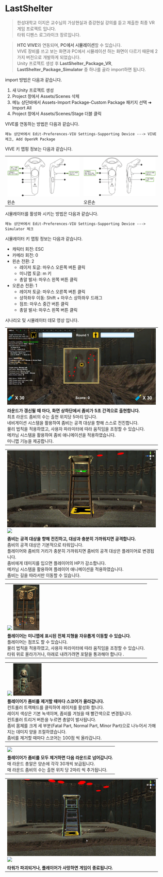 # LastShelter

> 한성대학교 이지은 교수님의 가상현실과 증강현실 강의를 듣고 제출한 최종 VR 게임 프로젝트 입니다.<br>
  타워 디펜스 로그라이크 장르입니다.

> <b>HTC VIVE</b>와 연동되며, <b>PC에서 시뮬레이션</b>할 수 있습니다.<br>
VIVE 장비를 쓰고 보는 화면과 PC에서 시뮬레이션 하는 화면이 다르기 때문에 2가지 버전으로 개발하게 되었습니다.<br>
Unity 프로젝트 생성 후 <b>LastShelter_Package_VR</b>, <b>LastShelter_Package_Simulator</b> 중 하나를 골라 import하면 됩니다.

import 방법은 다음과 같습니다.
1. 새 Unity 프로젝트 생성
2. Project 창에서 Assets/Scenes 삭제
3. 메뉴 상단바에서 Assets-Import Package-Custom Package 패키지 선택 &#10140; Import All
4. Project 창에서 Assets/Scenes/Stage 더블 클릭

VIVE를 연동하는 방법은 다음과 같습니다.
```
메뉴 상단바에서 Edit-Preferences-VIU Settings-Supporting Device ---> VIVE 체크, Add OpenVR Package
```

VIVE 키 맵핑 정보는 다음과 같습니다.
<table>
  <tr>
    <td><img src="md/fig2.png"></td>
    <td><img src="md/fig1.png"></td>
  </tr>
  <tr>
    <td>왼손</td>
    <td>오른손</td>
  <tr>
</table>

시뮬레이터를 활성화 시키는 방법은 다음과 같습니다.
```
메뉴 상단바에서 Edit-Preferences-VIU Settings-Supporting Device ---> Simulator 체크
```

시뮬레이터 키 맵핑 정보는 다음과 같습니다.
- 캐릭터 회전: ESC
- 카메라 회전: 0
- 왼손 전환: 2
  - 레이저 토글: 마우스 오른쪽 버튼 클릭
  - 미니맵 토글: m 키
  - 총알 발사: 마우스 왼쪽 버튼 클릭
- 오른손 전환: 1
  - 레이저 토글: 마우스 오른쪽 버튼 클릭
  - 상하좌우 이동: Shift + 마우스 상하좌우 드래그
  - 점프: 마우스 중간 버튼 클릭
  - 총알 발사: 마우스 왼쪽 버튼 클릭

시나리오 및 시뮬레이터 데모 영상 입니다.

<table>
  <tr><td><img src="md/demo1.gif"></td></tr>
  <tr><td>
    <b>라운드가 갱신될 때 마다, 화면 상하단에서 좀비가 5초 간격으로 출현합니다.</b><br>
    최초 라운드 좀비의 수는 출현 위치당 5마리 입니다.<br>
    네비게이션 시스템을 활용하여 좀비는 공격 대상을 향해 스스로 전진합니다.<br>
    물리 법칙을 적용하였고, 사용자 파라미터에 따라 움직임을 조정할 수 있습니다.<br>
    메카님 시스템을 활용하여 좀비 애니메이션을 적용하였습니다.<br> 
    미니맵 기능을 제공합니다.<br>
  </td></tr>
</table>

<table>
  <tr><td>
    <img src="md/demo2.gif"><br>
    <img src="md/demo3.gif">
  </td></tr>
  <tr><td>
    <b>좀비는 공격 대상을 향해 전진하고, 대상과 충분히 가까워지면 공격합니다.</b><br>
    좀비의 공격 대상은 기본적으로 타워입니다.<br>
    플레이어와 좀비의 거리가 충분히 가까워지면 좀비의 공격 대상은 플레이어로 변경됩니다.<br>
    좀비에게 데미지를 입으면 플레이어의 HP가 감소합니다.<br>
    메카님 시스템을 활용하여 플레이어 애니메이션을 적용하였습니다.<br> 
    좀비는 길을 따라서만 이동할 수 있습니다. <br>
  </td></tr>
</table>

<table>
  <tr><td>
    <img src="md/demo4.gif" width="80%">
    <img src="md/fig4.png" width="19%">
  </td></tr>
  <tr><td>
    <b>플레이어는 미니맵에 표시된 전체 지형을 자유롭게 이동할 수 있습니다.</b><br>
    플레이어는 점프도 할 수 있습니다.<br>
    물리 법칙을 적용하였고, 사용자 파라미터에 따라 움직임을 조정할 수 있습니다.<br>
    타워 위로 올라가거나, 아래로 내려가려면 포탈을 통과해야 합니다 .<br>
  </td></tr>
</table>

<table>
  <tr><td>
    <img src="md/demo5.gif" width="80%">
    <img src="md/fig5.png" width="19%">
  </td></tr>
  <tr><td>
    <b>플레이어가 좀비를 제거할 때마다 스코어가 올라갑니다.</b><br>
    컨트롤러 트랙패드를 클릭하여 레이저를 활성화 합니다.<br>
    레이저 색상은 기본 녹색이며, 좀비를 겨눴을 때 빨간색으로 변경됩니다.<br>
    컨트롤러 트리거 버튼을 누르면 총알이 발사됩니다.<br>
    좀비 몸체를 크게 세 부분(Fatal Part, Normal Part, Minor Part)으로 나누어서 가해지는 데미지 양을 조절하였습니다.<br>
    좀비를 제거할 때마다 스코어는 100점 씩 올라갑니다.
  </td></tr>
</table>

<table>
  <tr><td><img src="md/demo6.gif"></td></tr>
  <tr><td>
    <b>플레이어가 좀비를 모두 제거하면 다음 라운드로 넘어갑니다.</b><br>
    매 라운드 총알은 양손에 각각 30개씩 보급됩니다.<br>
    매 라운드 좀비의 수는 출현 위치 당 2마리 씩 추가됩니다.
  </td></tr>
</table>

<table>
  <tr><td>
    <img src="md/demo7.gif"><br>
    <img src="md/demo8.gif">
  </td></tr>
  <tr><td><b>타워가 파괴되거나, 플레이어가 사망하면 게임이 종료됩니다.</b></td></tr>
</table>
